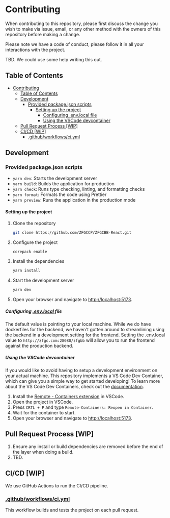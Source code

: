# Contributing

When contributing to this repository, please first discuss the change you wish to make via issue,
email, or any other method with the owners of this repository before making a change.

Please note we have a code of conduct, please follow it in all your interactions with the project.

TBD. We could use some help writing this out.

## Table of Contents

- [Contributing](#contributing)
  - [Table of Contents](#table-of-contents)
  - [Development](#development)
    - [Provided package.json scripts](#provided-packagejson-scripts)
      - [Setting up the project](#setting-up-the-project)
        - [Configuring .env.local file](#configuring-envlocal-file)
        - [Using the VSCode devcontainer](#using-the-vscode-devcontainer)
  - [Pull Request Process \[WIP\]](#pull-request-process-wip)
  - [CI/CD \[WIP\]](#cicd-wip)
    - [.github/workflows/ci.yml](#githubworkflowsciyml)

## Development

### Provided package.json scripts

- `yarn dev`: Starts the development server
- `yarn build`: Builds the application for production
- `yarn check`: Runs type checking, linting, and formatting checks
- `yarn format`: Formats the code using Prettier
- `yarn preview`: Runs the application in the production mode
<!-- - `yarn preview:ssr`: Runs the application in the production mode with server-side rendering
- `yarn start`: Runs the application in production mode with server-side rendering -->

#### Setting up the project

1. Clone the repository

   ```bash
   git clone https://github.com/ZFGCCP/ZFGCBB-React.git
   ```

2. Configure the project

   ```bash
   corepack enable
   ```

3. Install the dependencies

   ```bash
   yarn install
   ```

4. Start the development server

   ```bash
   yarn dev
   ```

5. Open your browser and navigate to <http://localhost:5173>.

##### Configuring [.env.local](./.env.local) file

The default value is pointing to your local machine. While we do have dockerfiles for the backend, we haven't gotten around to streamlining using the backend in a development setting for the frontend. Setting the .env.local value to `http://zfgc.com:28080/zfgbb` will allow you to run the frontend against the production backend.

##### Using the VSCode devcontainer

If you would like to avoid having to setup a development environment on your actual machine. This repository implements a VS Code Dev Container, which can give you a simple way to get started developing! To learn more about the VS Code Dev Containers, check out the [documentation](https://code.visualstudio.com/docs/devcontainers/containers).

1. Install the [Remote - Containers extension](https://marketplace.visualstudio.com/items?itemName=ms-vscode-remote.remote-containers) in VSCode.
2. Open the project in VSCode.
3. Press `CRTL + P` and type `Remote-Containers: Reopen in Container`.
4. Wait for the container to start.
5. Open your browser and navigate to <http://localhost:5173>.

## Pull Request Process [WIP]

1. Ensure any install or build dependencies are removed before the end of the layer when doing a
   build.
2. TBD.

## CI/CD [WIP]

We use GitHub Actions to run the CI/CD pipeline.

### [.github/workflows/ci.yml](.github/workflows/ci.yml)

This workflow builds and tests the project on each pull request.
